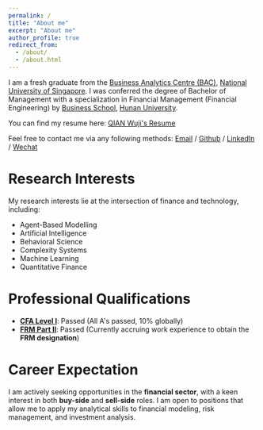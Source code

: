 ```yaml
---
permalink: /
title: "About me"
excerpt: "About me"
author_profile: true
redirect_from: 
  - /about/
  - /about.html
---
```


I am a fresh graduate from the [Business Analytics Centre (BAC)](https://msba.nus.edu.sg), [National University of Singapore](https://nus.edu.sg). I was conferred the degree of Bachelor of Management with a specialization in Financial Management (Financial Engineering) by [Business School](https://ibschool-en.hnu.edu.cn), [Hunan University](https://www-en.hnu.edu.cn).

You can find my resume here: [QIAN Wuji's Resume](../assets/Resume_Qian_Wuji.pdf)

Feel free to contact me via any following methods: [Email](mailto:qianwuji@hotmail.com) / [Github](https://github.com/Linearic) / [LinkedIn](https://www.linkedin.com/in/wujiqian) / [Wechat](../images/wechat.jpg)

Research Interests
======
My research interests lie at the intersection of finance and technology, including:
- Agent-Based Modelling
- Artificial Intelligence
- Behavioral Science
- Complexity Systems
- Machine Learning
- Quantitative Finance


Professional Qualifications
======
- [**CFA Level I**](../assets/CFA_L1_Results.pdf): Passed (All A's passed, 10% globally)
- [**FRM Part II**](../assets/Exam_Results_Letter_May2025.pdf): Passed (Currently accruing work experience to obtain the **FRM designation**)


Career Expectation
======

I am actively seeking opportunities in the **financial sector**, with a keen interest in both **buy-side** and **sell-side** roles. I am open to positions that allow me to apply my analytical skills to financial modeling, risk management, and investment analysis.





